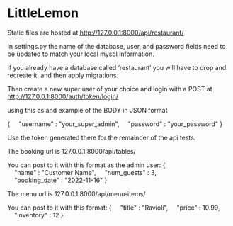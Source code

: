 # LittleLemon
 
Static files are hosted at http://127.0.0.1:8000/api/restaurant/

In settings.py the name of the database, user, and password fields need to be updated to match your local mysql information.

If you already have a database called ‘restaurant’ you will have to drop and recreate it, and then apply migrations.

Then create a new super user of your choice and login with a POST at http://127.0.0.1:8000/auth/token/login/

using this as and example of the BODY in JSON format

{
    "username" : "your_super_admin",
    "password" : "your_password"
}

Use the token generated there for the remainder of the api tests.

The booking url is 127.0.0.1:8000/api/tables/

You can post to it with this format as the admin user:
{
    "name" : "Customer Name",
    "num_guests" : 3,
    "booking_date" : "2022-11-16"
}


The menu url is 127.0.0.1:8000/api/menu-items/

You can post to it with this format:
{
    "title" : "Ravioli",
    "price" : 10.99,
    "inventory" : 12
}
